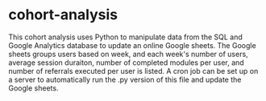 # cohort-analysis

This cohort analysis uses Python to manipulate data from the SQL and Google Analytics database to update an online Google sheets. The Google sheets groups users based on week, and each week's number of users, average session duraiton, number of completed modules per user, and number of referrals executed per user is listed. A cron job can be set up on a server to automatically run the .py version of this file and update the Google sheets.
